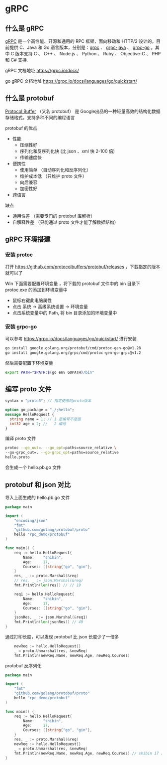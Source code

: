 # gRPC
## 什么是 gRPC
[gRPC](https://grpc.io) 是一个高性能、开源和通用的 RPC 框架，面向移动和 HTTP/2 设计的。目前提供 C、Java 和 Go 语言版本，分别是：[grpc](https://github.com/grpc/grpc) 、 [grpc-java](https://github.com/grpc/grpc-java) 、 [grpc-go](https://github.com/grpc/grpc-go) 。其中 C 版本支持 C 、 C++ 、 Node.js 、 Python 、 Ruby 、 Objective-C 、 PHP 和 C# 支持.

gRPC 文档地址 https://grpc.io/docs/

go gRPC 文档地址 https://grpc.io/docs/languages/go/quickstart/
## 什么是 protobuf
[Protocol Buffer](https://protobuf.dev) （又名 protobuf）  是 Google出品的一种轻量高效的结构化数据存储格式。支持多种不同的编程语言

protobuf 的优点
* 性能
  * 压缩性好
  * 序列化和反序列化快 (比 json 、xml 快 2-100 倍)
  * 传输速度快
* 便携性
  * 使用简单 （自动序列化和反序列化）
  * 维护成本低 （只维护 proto 文件）
  * 向后兼容
  * 加密性好
* 跨语言

缺点
* 通用性差  （需要专门的 protobuf 库解析）
* 自解释性差 （只能通过 proto 文件才能了解数据结构）
## gRPC 环境搭建

### 安装 protoc  

打开 https://github.com/protocolbuffers/protobuf/releases ，下载指定的版本就可以了

Win 下面需要配置环境变量 ，将下载的 protobuf 文件中的 bin 目录下 protoc.exe 的添加到环境变量中
* 鼠标右键此电脑属性
* 点击 系统 -> 高级系统设置 -> 环境变量
* 点击系统变量中的 Path, 将 bin 目录添加的环境变量中

### 安装 grpc-go

可以参考 https://grpc.io/docs/languages/go/quickstart/ 进行安装

```bash
go install google.golang.org/protobuf/cmd/protoc-gen-go@v1.28
go install google.golang.org/grpc/cmd/protoc-gen-go-grpc@v1.2
```

然后需要配置下环境变量

```bash
export PATH="$PATH:$(go env GOPATH)/bin"
```
## 编写 proto 文件
```proto
syntax = "proto3"; // 指定使用的proto版本

option go_package = "./;hello";
message HelloRequest {
  string name = 1; // 1 是编号不是值
  int32 age = 2; //   2 编号
}
```
编译 proto 文件
```bash
protoc --go_out=. --go_opt=paths=source_relative \
--go-grpc_out=. --go-grpc_opt=paths=source_relative 
hello.proto
```
会生成一个 hello.pb.go 文件
## protobuf 和 json 对比

导入上面生成的 hello.pb.go 文件

```go
package main

import (
	"encoding/json"
	"fmt"
	"github.com/golang/protobuf/proto"
	hello "rpc_demo/protobuf"
)

func main() {
	req := hello.HelloRequest{
		Name:    "shibin",
		Age:     17,
		Courses: []string{"go", "gin"},
	}
	res, _ := proto.Marshal(&req)
	// res, _ := json.Marshal(&req)
	fmt.Println(len(res)) // // 19

	req1 := hello.HelloRequest{
		Name:    "shibin",
		Age:     17,
		Courses: []string{"go", "gin"},
	}
	jsonRes, _ := json.Marshal(&req1)
	fmt.Println(len(jsonRes)) // 49
}
```
通过打印长度，可以发现 protobuf 比 json 长度少了一倍多
```go
	newReq := hello.HelloRequest{}
	_ = proto.Unmarshal(res, &newReq)
	fmt.Println(newReq.Name, newReq.Age, newReq.Courses)
```

protobuf 反序列化

```go
package main

import (
	"fmt"
	"github.com/golang/protobuf/proto"
	hello "rpc_demo/protobuf"
)

func main() {
	req := hello.HelloRequest{
		Name:    "shibin",
		Age:     17,
		Courses: []string{"go", "gin"},
	}
	res, _ := proto.Marshal(&req)
	newReq := hello.HelloRequest{}
	_ = proto.Unmarshal(res, &newReq)
	fmt.Println(newReq.Name, newReq.Age, newReq.Courses) // shibin 17 [go gin]
}
```